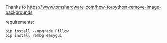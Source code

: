 Thanks to https://www.tomshardware.com/how-to/python-remove-image-backgrounds

requirements:
```shell
pip install --upgrade Pillow
pip install rembg easygui
```
